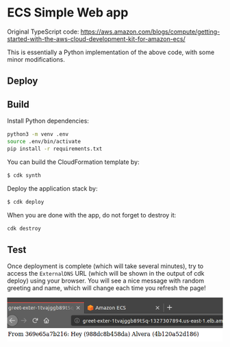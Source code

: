 # ECS Simple Web app

Original TypeScript code: https://aws.amazon.com/blogs/compute/getting-started-with-the-aws-cloud-development-kit-for-amazon-ecs/

This is essentially a Python implementation of the above code, with some minor modifications.

## Deploy

## Build
Install Python dependencies:
```bash
python3 -m venv .env
source .env/bin/activate
pip install -r requirements.txt
```

You can build the CloudFormation template by:
```bash
$ cdk synth
```

Deploy the application stack by:
```bash
$ cdk deploy
```

When you are done with the app, do not forget to destroy it:
```bash
cdk destroy
```

## Test
Once deployment is complete (which will take several minutes), try to access the `ExternalDNS` URL (which will be shown in the output of cdk deploy) using your browser. You will see a nice message with random greeting and name, which will change each time you refresh the page!

![Result](tutorial/imgs/result.png)